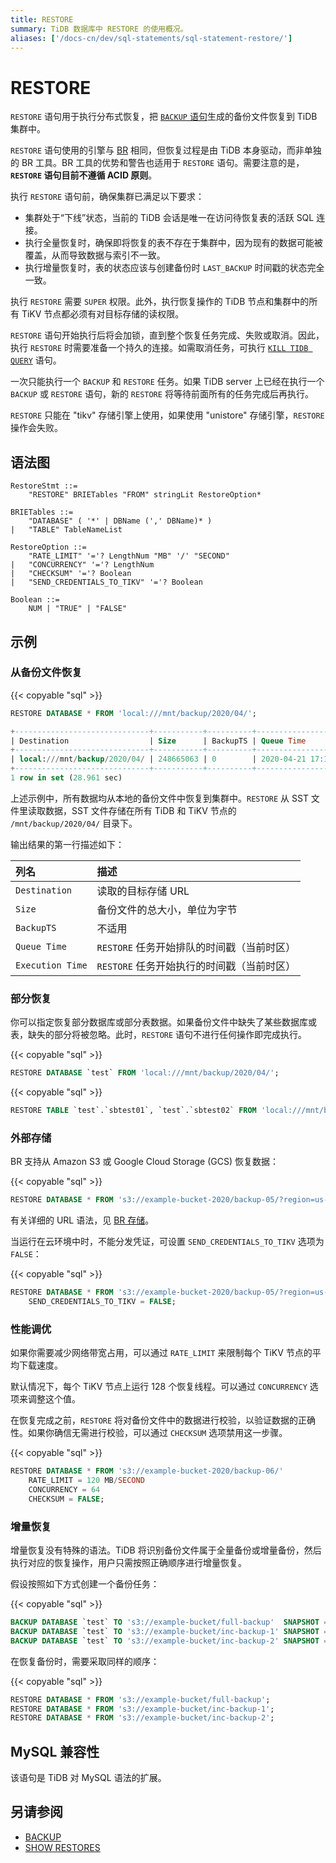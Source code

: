 ```yaml
---
title: RESTORE
summary: TiDB 数据库中 RESTORE 的使用概况。
aliases: ['/docs-cn/dev/sql-statements/sql-statement-restore/']
---
```


# RESTORE

`RESTORE` 语句用于执行分布式恢复，把 [`BACKUP` 语句](/sql-statements/sql-statement-backup.md)生成的备份文件恢复到 TiDB 集群中。

`RESTORE` 语句使用的引擎与 [BR](/br/backup-and-restore-use-cases.md) 相同，但恢复过程是由 TiDB 本身驱动，而非单独的 BR 工具。BR 工具的优势和警告也适用于 `RESTORE` 语句。需要注意的是，**`RESTORE` 语句目前不遵循 ACID 原则**。

执行 `RESTORE` 语句前，确保集群已满足以下要求：

* 集群处于“下线”状态，当前的 TiDB 会话是唯一在访问待恢复表的活跃 SQL 连接。
* 执行全量恢复时，确保即将恢复的表不存在于集群中，因为现有的数据可能被覆盖，从而导致数据与索引不一致。
* 执行增量恢复时，表的状态应该与创建备份时 `LAST_BACKUP` 时间戳的状态完全一致。

执行 `RESTORE` 需要 `SUPER` 权限。此外，执行恢复操作的 TiDB 节点和集群中的所有 TiKV 节点都必须有对目标存储的读权限。

`RESTORE` 语句开始执行后将会加锁，直到整个恢复任务完成、失败或取消。因此，执行 `RESTORE` 时需要准备一个持久的连接。如需取消任务，可执行 [`KILL TIDB QUERY`](/sql-statements/sql-statement-kill.md) 语句。

一次只能执行一个 `BACKUP` 和 `RESTORE` 任务。如果 TiDB server 上已经在执行一个 `BACKUP` 或 `RESTORE` 语句，新的 `RESTORE` 将等待前面所有的任务完成后再执行。

`RESTORE` 只能在 "tikv" 存储引擎上使用，如果使用 "unistore" 存储引擎，`RESTORE` 操作会失败。

## 语法图

```ebnf+diagram
RestoreStmt ::=
    "RESTORE" BRIETables "FROM" stringLit RestoreOption*

BRIETables ::=
    "DATABASE" ( '*' | DBName (',' DBName)* )
|   "TABLE" TableNameList

RestoreOption ::=
    "RATE_LIMIT" '='? LengthNum "MB" '/' "SECOND"
|   "CONCURRENCY" '='? LengthNum
|   "CHECKSUM" '='? Boolean
|   "SEND_CREDENTIALS_TO_TIKV" '='? Boolean

Boolean ::=
    NUM | "TRUE" | "FALSE"
```

## 示例

### 从备份文件恢复

{{< copyable "sql" >}}

```sql
RESTORE DATABASE * FROM 'local:///mnt/backup/2020/04/';
```

```sql
+------------------------------+-----------+----------+---------------------+---------------------+
| Destination                  | Size      | BackupTS | Queue Time          | Execution Time      |
+------------------------------+-----------+----------+---------------------+---------------------+
| local:///mnt/backup/2020/04/ | 248665063 | 0        | 2020-04-21 17:16:55 | 2020-04-21 17:16:55 |
+------------------------------+-----------+----------+---------------------+---------------------+
1 row in set (28.961 sec)
```

上述示例中，所有数据均从本地的备份文件中恢复到集群中。`RESTORE` 从 SST 文件里读取数据，SST 文件存储在所有 TiDB 和 TiKV 节点的 `/mnt/backup/2020/04/` 目录下。

输出结果的第一行描述如下：

| 列名 | 描述 |
| :-------- | :--------- |
| `Destination` | 读取的目标存储 URL |
| `Size` |  备份文件的总大小，单位为字节 |
| `BackupTS` | 不适用 |
| `Queue Time` | `RESTORE` 任务开始排队的时间戳（当前时区） |
| `Execution Time` | `RESTORE` 任务开始执行的时间戳（当前时区） |

### 部分恢复

你可以指定恢复部分数据库或部分表数据。如果备份文件中缺失了某些数据库或表，缺失的部分将被忽略。此时，`RESTORE` 语句不进行任何操作即完成执行。

{{< copyable "sql" >}}

```sql
RESTORE DATABASE `test` FROM 'local:///mnt/backup/2020/04/';
```

{{< copyable "sql" >}}

```sql
RESTORE TABLE `test`.`sbtest01`, `test`.`sbtest02` FROM 'local:///mnt/backup/2020/04/';
```

### 外部存储

BR 支持从 Amazon S3 或 Google Cloud Storage (GCS) 恢复数据：

{{< copyable "sql" >}}

```sql
RESTORE DATABASE * FROM 's3://example-bucket-2020/backup-05/?region=us-west-2';
```

有关详细的 URL 语法，见 [BR 存储](/br/backup-and-restore-storages.md)。

当运行在云环境中时，不能分发凭证，可设置 `SEND_CREDENTIALS_TO_TIKV` 选项为 `FALSE`：

{{< copyable "sql" >}}

```sql
RESTORE DATABASE * FROM 's3://example-bucket-2020/backup-05/?region=us-west-2'
    SEND_CREDENTIALS_TO_TIKV = FALSE;
```

### 性能调优

如果你需要减少网络带宽占用，可以通过 `RATE_LIMIT` 来限制每个 TiKV 节点的平均下载速度。

默认情况下，每个 TiKV 节点上运行 128 个恢复线程。可以通过 `CONCURRENCY` 选项来调整这个值。

在恢复完成之前，`RESTORE` 将对备份文件中的数据进行校验，以验证数据的正确性。如果你确信无需进行校验，可以通过 `CHECKSUM` 选项禁用这一步骤。

{{< copyable "sql" >}}

```sql
RESTORE DATABASE * FROM 's3://example-bucket-2020/backup-06/'
    RATE_LIMIT = 120 MB/SECOND
    CONCURRENCY = 64
    CHECKSUM = FALSE;
```

### 增量恢复

增量恢复没有特殊的语法。TiDB 将识别备份文件属于全量备份或增量备份，然后执行对应的恢复操作，用户只需按照正确顺序进行增量恢复。

假设按照如下方式创建一个备份任务：

{{< copyable "sql" >}}

```sql
BACKUP DATABASE `test` TO 's3://example-bucket/full-backup'  SNAPSHOT = 413612900352000;
BACKUP DATABASE `test` TO 's3://example-bucket/inc-backup-1' SNAPSHOT = 414971854848000 LAST_BACKUP = 413612900352000;
BACKUP DATABASE `test` TO 's3://example-bucket/inc-backup-2' SNAPSHOT = 416353458585600 LAST_BACKUP = 414971854848000;
```

在恢复备份时，需要采取同样的顺序：

{{< copyable "sql" >}}

```sql
RESTORE DATABASE * FROM 's3://example-bucket/full-backup';
RESTORE DATABASE * FROM 's3://example-bucket/inc-backup-1';
RESTORE DATABASE * FROM 's3://example-bucket/inc-backup-2';
```

## MySQL 兼容性

该语句是 TiDB 对 MySQL 语法的扩展。

## 另请参阅

* [BACKUP](/sql-statements/sql-statement-backup.md)
* [SHOW RESTORES](/sql-statements/sql-statement-show-backups.md)
